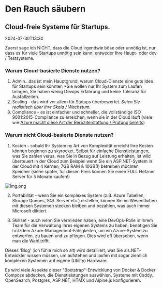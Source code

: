 # Den Rauch säubern

## Cloud-freie Systeme für Startups.

<!--category-- Clearing the smoke, introduction -->
<datetime class="hidden">2024-07-30T13:30</datetime>

Zuerst sage ich NICHT, dass die Cloud irgendwie böse oder unnötig ist, nur dass es für viele Startups unnötig sein kann.
entweder Ihre Haupt- oder dev / Testsysteme.

### Warum Cloud-basierte Dienste nutzen?

1. Admin...das ist mein Hauptgrund, warum Cloud-Dienste eine gute Idee für Startups sein könnten *Sie wollen nur Ihr System zum Laufen bringen, Sie haben wenig Devops Erfahrung und keine Toleranz für Ausfallzeiten.
2. Scaling - das wird vor allem für Statups überbewertet. *Seien Sie realistisch über Ihre Skala / Wachstum*.
3. Compliance - es ist einfacher und schneller, die vollständige ISO 9001:2015-Compliance zu erreichen, wenn sie in der Cloud läuft (viele wie [Azure macht diese Art der Berichterstattung / Prüfung bereits](https://learn.microsoft.com/en-us/azure/compliance/offerings/offering-iso-9001))

### Warum nicht Cloud-basierte Dienste nutzen?

1. Kosten - sobald Ihr System ny Art von Komplexität erreicht Ihre Kosten können beginnen zu skyrocket. Selbst für einfache Dienstleistungen, was Sie zahlen verus, was Sie in Bezug auf Leistung erhalten, ist wild überteuert in der Cloud zum Beispiel
   wenn Sie ein ASP.NET-System in der Cloud mit 4 Kernen, 7GB RAM & 10GB(!) betreiben möchten Speicher (siehe später, für diesen Preis können Sie einen FULL Hetzner Server für 5 Monate kaufen!)

![img.png](img.png?width=500&format=webp)

2. Portabilität - wenn Sie ein komplexes System (z.B. Azure Tabellen, Storage Queues, SQL Server etc.) erstellen, können Sie im Wesentlichen mit diesen Systemen stecken bleiben und bezahlen, was auch immer Microsoft diktiert.

3. Skillset - auch wenn Sie vermieden haben, eine DevOps-Rolle in Ihrem Team für die Verwaltung Ihres eigenen Systems zu haben, benötigen Sie trotzdem Azure-Management-Fähigkeiten, um ein Azure-System zu entwerfen, zu bauen und zu pflegen. Dies wird oft übersehen, wenn man die Wahl trifft.

Dieses 'Blog' (ich fühle mich so alt) wird detailliert, was Sie als.NET-Entwickler wissen müssen, um aufstehen und laufen mit sogar ziemlich komplexen Systemen auf eigene (Utility) Hardware.

Es wird viele Aspekte dieser "Bootstrap"-Entwicklung von Docker & Docker Compose abdecken, die Dienstleistungen auswählen, Systeme mit Caddy, OpenSearch, Postgres, ASP.NET, HTMX und Alpine.js konfigurieren.